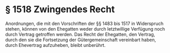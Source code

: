 # § 1518 Zwingendes Recht
Anordnungen, die mit den Vorschriften der §§ 1483 bis 1517 in Widerspruch stehen, können von den Ehegatten weder durch letztwillige Verfügung noch durch Vertrag getroffen werden. Das Recht der Ehegatten, den Vertrag, durch den sie die Fortsetzung der Gütergemeinschaft vereinbart haben, durch Ehevertrag aufzuheben, bleibt unberührt.
